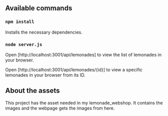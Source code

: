 ## Available commands

### `npm install`

Installs the necessary dependencies.

### `node server.js`

Open [http://localhost:3001/api/lemonades] to view the list of lemonades in your browser.

Open [http://localhost:3001/api/lemonades/{id}] to view a specific lemonades in your browser from its ID.

## About the assets

This project has the asset needed in my lemonade_webshop.
It contains the images and the webpage gets the images from here.
